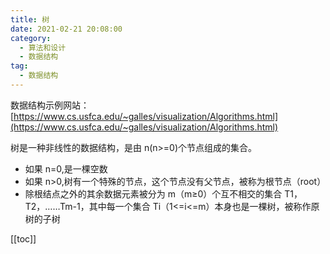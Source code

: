 ```yaml
---
title: 树
date: 2021-02-21 20:08:00
category: 
  - 算法和设计
  - 数据结构
tag: 
  - 数据结构
---
```


数据结构示例网站：[https://www.cs.usfca.edu/~galles/visualization/Algorithms.html](https://www.cs.usfca.edu/~galles/visualization/Algorithms.html)

树是一种非线性的数据结构，是由 n(n>=0)个节点组成的集合。

- 如果 n=0,是一棵空数
- 如果 n>0,树有一个特殊的节点，这个节点没有父节点，被称为根节点（root）
- 除根结点之外的其余数据元素被分为 m（m≥0）个互不相交的集合 T1，T2，……Tm-1，其中每一个集合 Ti（1<=i<=m）本身也是一棵树，被称作原树的子树

<!-- more -->

[[toc]]
